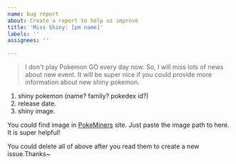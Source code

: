 ```yaml
---
name: bug report
about: Create a report to help us improve
title: 'Miss Shiny: [pm name]'
labels: ''
assignees: ''

---
```


> I don't play Pokemon GO every day now.
> So, I will miss lots of news about new event.
> It will be super nice if you could provide more information about new shiny pokemon.

1. shiny pokemon (name? family? pokedex id?)
2. release date.
3. shiny image.

You could find image in [PokeMiners](https://github.com/PokeMiners/pogo_assets/commits/master/Images/Pokemon%20-%20256x256/Addressable%20Assets) site. Just paste the image path to here. It is super helpful!

You could delete all of above after you read them to create a new issue.Thanks~
